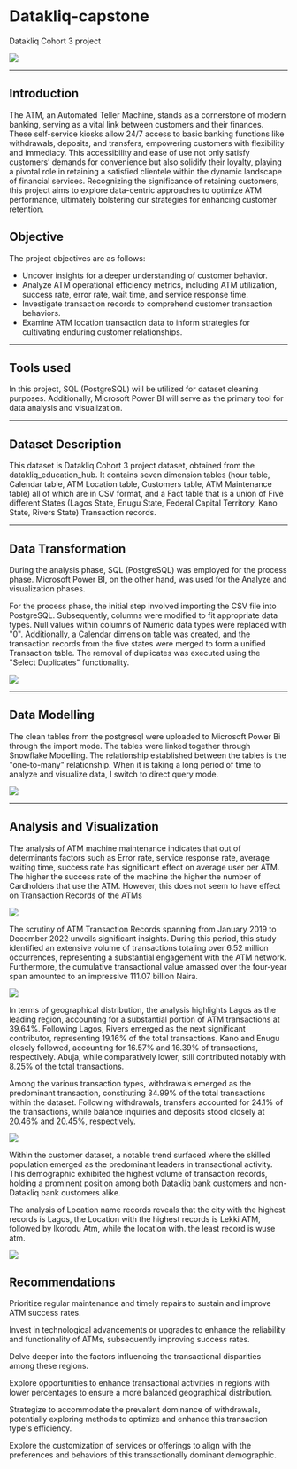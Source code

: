 # Datakliq-capstone
Datakliq Cohort 3 project 

![](65e221d80e47f1b6a163bb9aba3ac62c.jpg)

---
## Introduction 
The ATM, an Automated Teller Machine, stands as a cornerstone of modern banking, serving as a vital link between customers and their finances.
These self-service kiosks allow 24/7 access to basic banking functions like withdrawals, deposits, and transfers, empowering customers with flexibility and immediacy.
This accessibility and ease of use not only satisfy customers’ demands for convenience but also solidify their loyalty, playing a pivotal role in retaining a satisfied clientele within the dynamic landscape of financial services.
Recognizing the significance of retaining customers, this project aims to explore data-centric approaches to optimize ATM performance, ultimately bolstering our strategies for enhancing customer retention.

## Objective
The project objectives are as follows:
- Uncover insights for a deeper understanding of customer behavior.
- Analyze ATM operational efficiency metrics, including ATM utilization, success rate, error rate, wait time, and service response time.
- Investigate transaction records to comprehend customer transaction behaviors.
- Examine ATM location transaction data to inform strategies for cultivating enduring customer relationships.
---

## Tools used
In this project, SQL (PostgreSQL) will be utilized for dataset cleaning purposes. Additionally, Microsoft Power BI will serve as the primary tool for data analysis and visualization.

---

## Dataset Description
This dataset is Datakliq Cohort 3 project dataset, obtained from the datakliq_education_hub.
It contains seven dimension tables (hour table, Calendar table, ATM Location table, Customers table, ATM Maintenance table) all of which are in CSV format, and a Fact table that is a union of Five different States (Lagos State, Enugu State, Federal Capital Territory, Kano State, Rivers State) Transaction records.

---

## Data Transformation
During the analysis phase, SQL (PostgreSQL) was employed for the process phase. Microsoft Power BI, on the other hand, was used for the Analyze and visualization phases.

For the process phase, the initial step involved importing the CSV file into PostgreSQL. Subsequently, columns were modified to fit appropriate data types. Null values within columns of Numeric data types were replaced with "0". Additionally, a Calendar dimension table was created, and the transaction records from the five states were merged to form a unified Transaction table.
The removal of duplicates was executed using the "Select Duplicates" functionality.

![](sqlATMsnapshot.PNG)

---

## Data Modelling
The clean tables from the postgresql were uploaded to Microsoft Power Bi through the import mode. The tables were linked together through Snowflake Modelling. The relationship established between the tables is the "one-to-many" relationship. When it is taking a long period of time to analyze and visualize data, I switch to direct query mode. 

![](Modelling.PNG)

---

## Analysis and Visualization

The analysis of ATM machine maintenance indicates that out of determinants factors such as Error rate, service response rate, average waiting time, success rate has significant effect on average user per ATM. The higher the success rate of the machine the higher the number of Cardholders that use the ATM. However, this does not seem to have effect on Transaction Records of the ATMs

![](ATM_machineAnalysis2.PNG)

The scrutiny of ATM Transaction Records spanning from January 2019 to December 2022 unveils significant insights. During this period, this study identified an extensive volume of transactions totaling over 6.52 million occurrences, representing a substantial engagement with the ATM network. Furthermore, the cumulative transactional value amassed over the four-year span amounted to an impressive 111.07 billion Naira.

![](transaction_record2.PNG)

In terms of geographical distribution, the analysis highlights Lagos as the leading region, accounting for a substantial portion of ATM transactions at 39.64%. Following Lagos, Rivers emerged as the next significant contributor, representing 19.16% of the total transactions. Kano and Enugu closely followed, accounting for 16.57% and 16.39% of transactions, respectively. Abuja, while comparatively lower, still contributed notably with 8.25% of the total transactions.

Among the various transaction types, withdrawals emerged as the predominant transaction, constituting 34.99% of the total transactions within the dataset. Following withdrawals, transfers accounted for 24.1% of the transactions, while balance inquiries and deposits stood closely at 20.46% and 20.45%, respectively.

![](Transact_recordAnalysis2.PNG)


Within the customer dataset, a notable trend surfaced where the skilled population emerged as the predominant leaders in transactional activity. This demographic exhibited the highest volume of transaction records, holding a prominent position among both Datakliq bank customers and non-Datakliq bank customers alike.

The analysis of Location name records reveals that the city with the highest records is Lagos, the Location with the highest records is Lekki ATM, followed by Ikorodu Atm, while the location with. the least record is wuse atm.

![](ATM_locationAnalysis.PNG)


## Recommendations
Prioritize regular maintenance and timely repairs to sustain and improve ATM success rates.

Invest in technological advancements or upgrades to enhance the reliability and functionality of ATMs, subsequently improving success rates.

Delve deeper into the factors influencing the transactional disparities among these regions.

Explore opportunities to enhance transactional activities in regions with lower percentages to ensure a more balanced geographical distribution.

Strategize to accommodate the prevalent dominance of withdrawals, potentially exploring methods to optimize and enhance this transaction type's efficiency.

Explore the customization of services or offerings to align with the preferences and behaviors of this transactionally dominant demographic.


